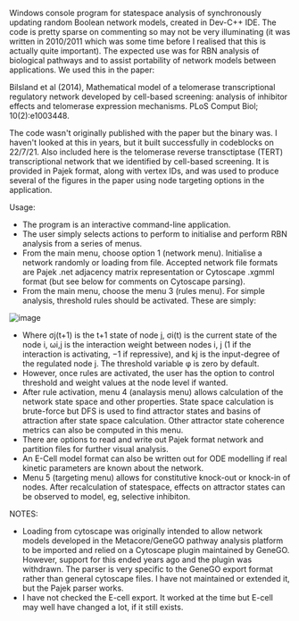 Windows console program for statespace analysis of synchronously updating random Boolean network models, created in Dev-C++ IDE.
The code is pretty sparse on commenting so may not be very illuminating (it was written in 2010/2011 which was some time before I realised that this is actually quite important). The expected use was for RBN analysis of biological pathways and to assist portability of network models between applications. We used this in the paper:

Bilsland et al (2014), Mathematical model of a telomerase transcriptional regulatory network developed by cell-based screening: analysis of inhibitor effects and telomerase expression mechanisms. PLoS Comput Biol; 10(2):e1003448.

The code wasn't originally published with the paper but the binary was. I haven't looked at this in years, but it built successfully in codeblocks on 22/7/21. Also included here is the telomerase reverse transctiptase (TERT) transcriptional network that we identified by cell-based screening. It is provided in Pajek format, along with vertex IDs, and was used to produce several of the figures in the paper using node targeting options in the application.

Usage:
- The program is an interactive command-line application.
- The user simply selects actions to perform to initialise and perform RBN analysis from a series of menus.
- From the main menu, choose option 1 (network menu). Initialise a network randomly or loading from file. Accepted network file formats are Pajek .net adjacency matrix representation or Cytoscape .xgmml format (but see below for comments on Cytoscape parsing).
- From the main menu, choose the menu 3 (rules menu). For simple analysis, threshold rules should be activated. These are simply:

![image](https://user-images.githubusercontent.com/75328354/126550851-d378edb4-3f07-405b-9452-2a52e30d0263.png)


- Where σj(t+1) is the t+1 state of node j, σi(t) is the current state of the node i, ωi,j is the interaction weight between nodes i, j (1 if the interaction is activating, −1 if repressive), and kj is the input-degree of the regulated node j. The threshold variable φ is zero by default.
- However, once rules are activated, the user has the option to control threshold and weight values at the node level if wanted.
- After rule activation, menu 4 (analaysis menu) allows calculation of the network state space and other properties. State space calculation is brute-force but DFS is used to find attractor states and basins of attraction after state space calculation. Other attractor state coherence metrics can also be computed in this menu.
- There are options to read and write out Pajek format network and partition files for further visual analysis.
- An E-Cell model format can also be written out for ODE modelling if real kinetic parameters are known about the network.
- Menu 5 (targeting menu) allows for constitutive knock-out or knock-in of nodes. After recalculation of statespace, effects on attractor states can be observed to model, eg, selective inhibiton.

NOTES:
- Loading from cytoscape was originally intended to allow network models developed in the Metacore/GeneGO pathway analysis platform to be imported and relied on a Cytoscape plugin maintained by GeneGO. However, support for this ended years ago and the plugin was withdrawn. The parser is very specific to the GeneGO export format rather than general cytoscape files. I have not maintained or extended it, but the Pajek parser works.
- I have not checked the E-cell export. It worked at the time but E-cell may well have changed a lot, if it still exists.
